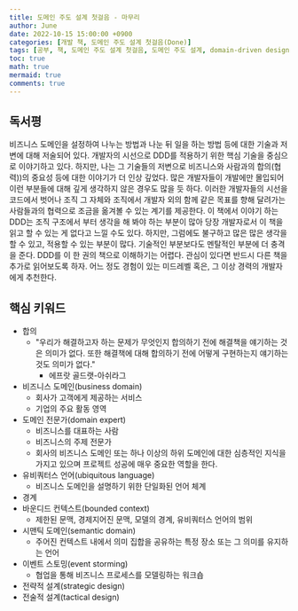 ```yaml
---
title: 도메인 주도 설계 첫걸음 - 마무리
author: June
date: 2022-10-15 15:00:00 +0900
categories: [개발 책, 도메인 주도 설계 첫걸음(Done)]
tags: [공부, 책, 도메인 주도 설계 첫걸음, 도메인 주도 설계, domain-driven design, DDD, 도메인, 비즈니스, 아키텍처, 소프트웨어 설계]
toc: true
math: true
mermaid: true
comments: true
---
```

## 독서평

 비즈니스 도메인을 설정하여 나누는 방법과 나눈 뒤 일을 하는 방법 등에 대한 기술과 저변에 대해 저술되어 있다.
 개발자의 시선으로 DDD를 적용하기 위한 핵심 기술을 중심으로 이야기하고 있다. 하지만, 나는 그 기술들의 저변으로 비즈니스와 사람과의 합의(협력))의 중요성 등에 대한 이야기가 더 인상 깊었다. 많은 개발자들이 개발에만 몰입되어 이런 부분들에 대해 깊게 생각하지 않은 경우도 많을 듯 하다. 이러한 개발자들의 시선을 코드에서 벗어나 조직 그 자체와 조직에서 개발자 외의 함께 같은 목표를 향해 달려가는 사람들과의 협력으로 조금을 옮겨볼 수 있는 계기를 제공한다.
 이 책에서 이야기 하는 DDD는 조직 구조에서 부터 생각을 해 봐야 하는 부분이 많아 당장 개발자로서 이 책을 읽고 할 수 있는 게 없다고 느낄 수도 있다. 하지만, 그럼에도 불구하고 많은 많은 생각을 할 수 있고, 적용할 수 있는 부분이 많다. 기술적인 부분보다도 멘탈적인 부분에 더 충격을 준다.
 DDD를 이 한 권의 책으로 이해하기는 어렵다. 관심이 있다면 반드시 다른 책을 추가로 읽어보도록 하자.
 어느 정도 경험이 있는 미드레벨 혹은, 그 이상 경력의 개발자에게 추천한다.

## 핵심 키워드

- 합의
  - "우리가 해결하고자 하는 문제가 무엇인지 합의하기 전에 해결책을 얘기하는 것은 의미가 없다. 또한 해결책에 대해 합의하기 전에 어떻게 구현하는지 얘기하는 것도 의미가 없다."
    - 에프랏 골드랫-아쉬라그
- 비즈니스 도메인(business domain)
  - 회사가 고객에게 제공하는 서비스
  - 기업의 주요 활동 영역
- 도메인 전문가(domain expert)
  - 비즈니스를 대표하는 사람
  - 비즈니스의 주제 전문가
  - 회사의 비즈니스 도메인 또는 하나 이상의 하위 도메인에 대한 심층적인 지식을 가지고 있으며 프로젝트 성공에 매우 중요한 역할을 한다.
- 유비쿼터스 언어(ubiquitous language)
  - 비즈니스 도메인을 설명하기 위한 단일화된 언어 체계
- 경계
- 바운디드 컨텍스트(bounded context)
  - 제한된 문맥, 경제지어진 문맥, 모델의 경계, 유비쿼터스 언어의 범위
- 시맨틱 도메인(semantic domain)
  - 주어진 컨텍스트 내에서 의미 집합을 공유하는 특정 장소 또는 그 의미를 유지하는 언어
- 이벤트 스토밍(event storming)
  - 협업을 통해 비즈니스 프로세스를 모델링하는 워크숍
- 전략적 설계(strategic design)
- 전술적 설계(tactical design)
